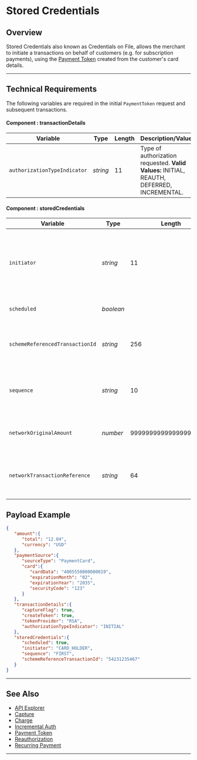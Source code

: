 # Stored Credentials

## Overview

Stored Credentials also known as Credentials on File, allows the merchant to initiate a transactions on behalf of customers (e.g. for subscription payments), using the [Payment Token](?path=docs/Resources/API-Documents/Payments_VAS/Payment-Token.md) created from the customer's card details.

---

## Technical Requirements

The following variables are required in the initial `PaymentToken` request and subsequent transactions.

#### Component : transactionDetails

| Variable | Type | Length | Description/Values |
| -------- | -- | ------------ | ------------------ |
| `authorizationTypeIndicator` | *string* | 11 | Type of authorization requested. **Valid Values:** INITIAL, REAUTH, DEFERRED, INCREMENTAL. |

#### Component : storedCredentials

| Variable | Type | Length | Description/Values |
| -------- | -- | ------------ | ------------------ |
| `initiator` | *string* | 11 | Indicates whether it is a merchant-initiated or explicitly consented to by card holder. **Valid Values:** *MERCHANT*, *CARD_HOLDER* |
| `scheduled` | *boolean* |  | Indicator if this is a scheduled transaction. |
| `schemeReferencedTransactionId` | *string* | 256 | The transaction ID received from the initial transaction. May be required if sequence is subsequent. |
| `sequence` | *string* | 10 | Indicates if the transaction is first or subsequent. **Valid Values:** *FIRST*, *SUBSEQUENT* |
| `networkOriginalAmount` | *number* | 999999999999999999.999 | Original transaction amount, required for Discover Card on File transactions. |
| `networkTransactionReference` | *string* | 64 | Allows linking of the transaction to the original or previous one in a subscription/card-on-file chain. |

## Payload Example

```json
{
   "amount":{
      "total": "12.04",
      "currency": "USD"
   },
   "paymentSource":{
      "sourceType": "PaymentCard",
      "card":{
         "cardData": "4005550000000019",
         "expirationMonth": "02",
         "expirationYear": "2035",
         "securityCode": "123"
      }
   },
   "transactionDetails":{
      "captureFlag": true,
      "createToken": true,
      "tokenProvider": "RSA",
      "authorizationTypeIndicator": "INITIAL"
   },
   "storedCredentials":{
      "scheduled": true,
      "initiator": "CARD_HOLDER",
      "sequence": "FIRST",
      "schemeReferenceTransactionId": "54231235467"
   }
}
```

---

## See Also

- [API Explorer](../api/?type=post&path=/payments/v1/charges)
- [Capture](?path=docs/Resources/API-Documents/Payments/Capture.md)
- [Charge](?path=docs/Resources/API-Documents/Payments/Charges.md)
- [Incremental Auth](?path=docs/Resources/Guides/Authorizations/Incremental-Auth.md)
- [Payment Token](?path=docs/Resources/API-Documents/Payments_VAS/Payment-Token.md)
- [Reauthorization](?path=docs/Resources/Guides/Authorizations/Re-Auth.md)
- [Recurring Payment](?path=docs/Resources/Guides/Bill-Payments/Recurring-Installments.md)

---
